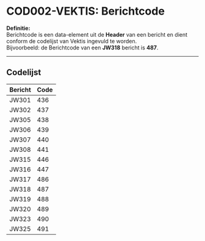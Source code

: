 # COD002-VEKTIS: Berichtcode

**Definitie:**  
Berichtcode is een data-element uit de **Header** van een bericht en dient conform de codelijst van Vektis ingevuld te worden.  
Bijvoorbeeld: de Berichtcode van een **JW318** bericht is **487**.

---

## Codelijst

| Bericht | Code |
|---------|------|
| JW301 | 436 |
| JW302 | 437 |
| JW305 | 438 |
| JW306 | 439 |
| JW307 | 440 |
| JW308 | 441 |
| JW315 | 446 |
| JW316 | 447 |
| JW317 | 486 |
| JW318 | 487 |
| JW319 | 488 |
| JW320 | 489 |
| JW323 | 490 |
| JW325 | 491 |
